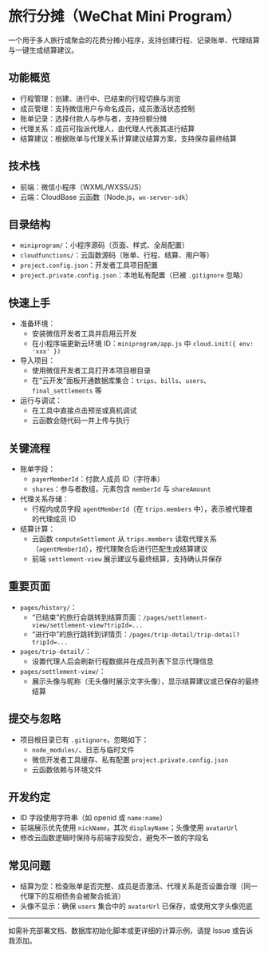 # 旅行分摊（WeChat Mini Program）

一个用于多人旅行或聚会的花费分摊小程序，支持创建行程、记录账单、代理结算与一键生成结算建议。

## 功能概览
- 行程管理：创建、进行中、已结束的行程切换与浏览
- 成员管理：支持微信用户与命名成员，成员激活状态控制
- 账单记录：选择付款人与参与者，支持份额分摊
- 代理关系：成员可指派代理人，由代理人代表其进行结算
- 结算建议：根据账单与代理关系计算建议结算方案，支持保存最终结算

## 技术栈
- 前端：微信小程序（WXML/WXSS/JS）
- 云端：CloudBase 云函数（Node.js，`wx-server-sdk`）

## 目录结构
- `miniprogram/`：小程序源码（页面、样式、全局配置）
- `cloudfunctions/`：云函数源码（账单、行程、结算、用户等）
- `project.config.json`：开发者工具项目配置
- `project.private.config.json`：本地私有配置（已被 `.gitignore` 忽略）

## 快速上手
- 准备环境：
  - 安装微信开发者工具并启用云开发
  - 在小程序端更新云环境 ID：`miniprogram/app.js` 中 `cloud.init({ env: 'xxx' })`
- 导入项目：
  - 使用微信开发者工具打开本项目根目录
  - 在“云开发”面板开通数据库集合：`trips`、`bills`、`users`、`final_settlements` 等
- 运行与调试：
  - 在工具中直接点击预览或真机调试
  - 云函数会随代码一并上传与执行

## 关键流程
- 账单字段：
  - `payerMemberId`：付款人成员 ID（字符串）
  - `shares`：参与者数组，元素包含 `memberId` 与 `shareAmount`
- 代理关系存储：
  - 行程内成员字段 `agentMemberId`（在 `trips.members` 中），表示被代理者的代理成员 ID
- 结算计算：
  - 云函数 `computeSettlement` 从 `trips.members` 读取代理关系（`agentMemberId`），按代理聚合后进行匹配生成结算建议
  - 前端 `settlement-view` 展示建议与最终结算，支持确认并保存

## 重要页面
- `pages/history/`：
  - “已结束”的旅行会跳转到结算页面：`/pages/settlement-view/settlement-view?tripId=...`
  - “进行中”的旅行跳转到详情页：`/pages/trip-detail/trip-detail?tripId=...`
- `pages/trip-detail/`：
  - 设置代理人后会刷新行程数据并在成员列表下显示代理信息
- `pages/settlement-view/`：
  - 展示头像与昵称（无头像时展示文字头像），显示结算建议或已保存的最终结算

## 提交与忽略
- 项目根目录已有 `.gitignore`，忽略如下：
  - `node_modules/`、日志与临时文件
  - 微信开发者工具缓存、私有配置 `project.private.config.json`
  - 云函数依赖与环境文件

## 开发约定
- ID 字段使用字符串（如 openid 或 `name:name`）
- 前端展示优先使用 `nickName`，其次 `displayName`；头像使用 `avatarUrl`
- 修改云函数逻辑时保持与前端字段契合，避免不一致的字段名

## 常见问题
- 结算为空：检查账单是否完整、成员是否激活、代理关系是否设置合理（同一代理下的互相债务会被聚合抵消）
- 头像不显示：确保 `users` 集合中的 `avatarUrl` 已保存，或使用文字头像兜底

---
如需补充部署文档、数据库初始化脚本或更详细的计算示例，请提 Issue 或告诉我添加。